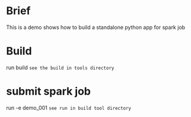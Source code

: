 # Brief #
This is a demo shows how to build a standalone python app for spark job

# Build #
run build
`see the build in tools directory`

# submit spark job #
run -e demo_001
`see run in build tool directory`
